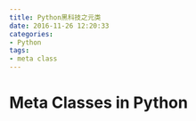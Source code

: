 ```yaml
---
title: Python黑科技之元类
date: 2016-11-26 12:20:33
categories: 
- Python
tags: 
- meta class
---
```


# Meta Classes in Python